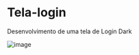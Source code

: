 # Tela-login
Desenvolvimento de uma tela de Login Dark


![image](https://user-images.githubusercontent.com/14321414/131234038-21717568-100c-4742-b1f9-76bebcc33018.png)

